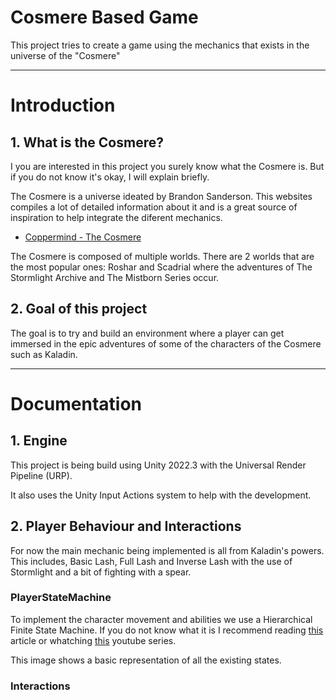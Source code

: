 # Cosmere Based Game

This project tries to create a game using the mechanics that exists in the universe of the "Cosmere"

---
# Introduction
## 1. What is the Cosmere?

I you are interested in this project you surely know what the Cosmere is. 
But if you do not know it's okay, I will explain briefly. 

The Cosmere is a universe ideated by Brandon Sanderson. 
This websites compiles a lot of detailed information about it and is a great source of inspiration to help integrate the diferent mechanics. 

- [Coppermind - The Cosmere](https://coppermind.net/wiki/Cosmere)

The Cosmere is composed of multiple worlds. There are 2 worlds that are the most popular ones:
Roshar and Scadrial where the adventures of The Stormlight Archive and The Mistborn Series occur. 
## 2. Goal of this project

The goal is to try and build an environment where a player can get immersed in the epic adventures of some of the characters of the Cosmere such as Kaladin. 


---
# Documentation

## 1. Engine
This project is being build using Unity 2022.3 with the Universal Render Pipeline (URP).

It also uses the Unity Input Actions system to help with the development. 

## 2. Player Behaviour and Interactions

For now the main mechanic being implemented is all from Kaladin's powers. This includes, Basic Lash, Full Lash and Inverse Lash with the use of Stormlight and a bit of fighting with a spear. 

### PlayerStateMachine

To implement the character movement and abilities we use a Hierarchical Finite State Machine.
If you do not know what it is I recommend reading [this](https://gamedevbeginner.com/state-machines-in-unity-how-and-when-to-use-them/) article or whatching [this](https://www.youtube.com/watch?v=Vt8aZDPzRjI) youtube series.

This image shows a basic representation of all the existing states. 


### Interactions
